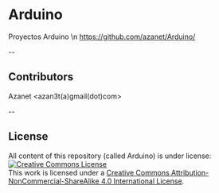 # Arduino

Proyectos Arduino
\n https://github.com/azanet/Arduino/


--

## Contributors

Azanet <azan3t(a)gmail(dot)com>


--

## License
All content of this repository (called Arduino) is under license:
<a rel="license" href="http://creativecommons.org/licenses/by-nc-sa/4.0/"><img alt="Creative Commons License" style="border-width:0" src="https://i.creativecommons.org/l/by-nc-sa/4.0/88x31.png" /></a><br />This work is licensed under a <a rel="license" href="http://creativecommons.org/licenses/by-nc-sa/4.0/">Creative Commons Attribution-NonCommercial-ShareAlike 4.0 International License</a>.

